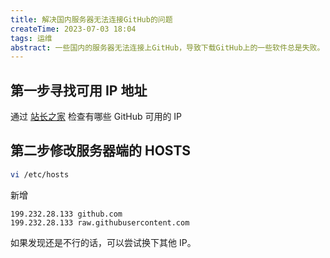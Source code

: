 ```yaml
---
title: 解决国内服务器无法连接GitHub的问题
createTime: 2023-07-03 18:04
tags: 运维
abstract: 一些国内的服务器无法连接上GitHub，导致下载GitHub上的一些软件总是失败。
---
```


## 第一步寻找可用 IP 地址

通过 [站长之家](https://ping.chinaz.com/github.com) 检查有哪些 GitHub 可用的 IP

## 第二步修改服务器端的 HOSTS

```sh
vi /etc/hosts
```

新增

```
199.232.28.133 github.com
199.232.28.133 raw.githubusercontent.com
```

如果发现还是不行的话，可以尝试换下其他 IP。
